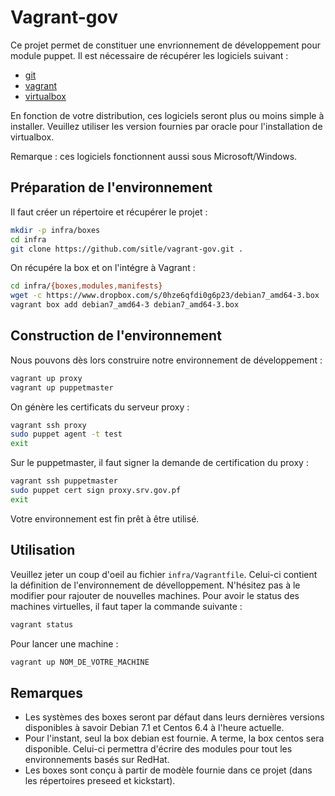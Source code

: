 # Vagrant-gov

Ce projet permet de constituer une envrionnement de développement pour module puppet. Il est nécessaire de récupérer les logiciels suivant :

* [git](http://git-scm.com/downloads)
* [vagrant](http://downloads.vagrantup.com/)
* [virtualbox](http://www.virtualbox.org)

En fonction de votre distribution, ces logiciels seront plus ou moins simple à installer. Veuillez utiliser les version fournies par oracle pour l'installation de virtualbox.

Remarque : ces logiciels fonctionnent aussi sous Microsoft/Windows.

## Préparation de l'environnement

Il faut créer un répertoire et récupérer le projet :
```bash
mkdir -p infra/boxes
cd infra
git clone https://github.com/sitle/vagrant-gov.git .
```
On récupére la box et on l'intégre à Vagrant :
```bash
cd infra/{boxes,modules,manifests}
wget -c https://www.dropbox.com/s/0hze6qfdi0g6p23/debian7_amd64-3.box
vagrant box add debian7_amd64-3 debian7_amd64-3.box
```

## Construction de l'environnement

Nous pouvons dès lors construire notre environnement de développement :
```bash
vagrant up proxy
vagrant up puppetmaster
```
On génère les certificats du serveur proxy :
```bash
vagrant ssh proxy
sudo puppet agent -t test
exit
```
Sur le puppetmaster, il faut signer la demande de certification du proxy :
```bash
vagrant ssh puppetmaster
sudo puppet cert sign proxy.srv.gov.pf
exit
```
Votre environnement est fin prêt à être utilisé.

## Utilisation

Veuillez jeter un coup d'oeil au fichier ```infra/Vagrantfile```. Celui-ci contient la définition de l'environnement de dévelloppement. N'hésitez pas à le modifier pour rajouter de nouvelles machines.
Pour avoir le status des machines virtuelles, il faut taper la commande suivante :
```bash
vagrant status
```
Pour lancer une machine :
```bash
vagrant up NOM_DE_VOTRE_MACHINE
```

## Remarques

* Les systèmes des boxes seront par défaut dans leurs dernières versions disponibles à savoir Debian 7.1 et Centos 6.4 à l'heure actuelle.
* Pour l'instant, seul la box debian est fournie. A terme, la box centos sera disponible. Celui-ci permettra d'écrire des modules pour tout les environnements basés sur RedHat.
* Les boxes sont conçu à partir de modèle fournie dans ce projet (dans les répertoires preseed et kickstart).


